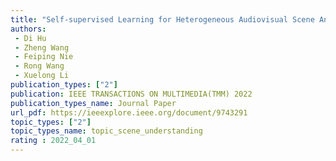 ```yaml
---  
title: "Self-supervised Learning for Heterogeneous Audiovisual Scene Analysis"  
authors:  
 - Di Hu
 - Zheng Wang  
 - Feiping Nie  
 - Rong Wang  
 - Xuelong Li  
publication_types: ["2"]  
publication: IEEE TRANSACTIONS ON MULTIMEDIA(TMM) 2022   
publication_types_name: Journal Paper
url_pdf: https://ieeexplore.ieee.org/document/9743291
topic_types: ["2"]
topic_types_name: topic_scene_understanding
rating : 2022_04_01
---  
```

